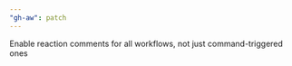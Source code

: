 ```yaml
---
"gh-aw": patch
---
```


Enable reaction comments for all workflows, not just command-triggered ones
